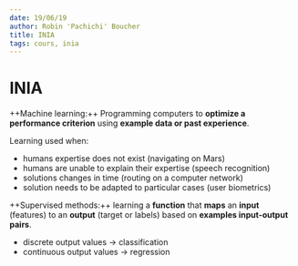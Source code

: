 ```yaml
---
date: 19/06/19
author: Robin 'Pachichi' Boucher
title: INIA
tags: cours, inia
---
```


# INIA

++Machine learning:++
Programming computers to __optimize a performance criterion__ using __example data or past experience__.

Learning used when:
- humans expertise does not exist (navigating on Mars)
- humans are unable to explain their expertise (speech recognition)
- solutions changes in time (routing on a computer network)
- solution needs to be adapted to particular cases (user biometrics)

++Supervised methods:++
learning a **function** that **maps** an **input** (features) to an **output** (target
or labels) based on **examples input-output pairs**.

- discrete output values -> classification
- continuous output values -> regression




